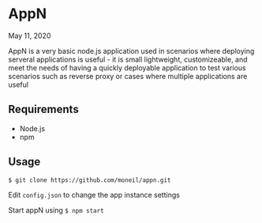 # AppN

May 11, 2020

AppN is a very basic node.js application used in scenarios where deploying serveral applications is useful - it is small lightweight, customizeable, and meet the needs of having a quickly deployable application to test various scenarios such as reverse proxy or cases where multiple applications are useful

## Requirements

* Node.js 
* npm

## Usage
`$ git clone https://github.com/moneil/appn.git 
`

Edit `config.json` to change the app instance settings

Start appN using 
`$ npm start`

